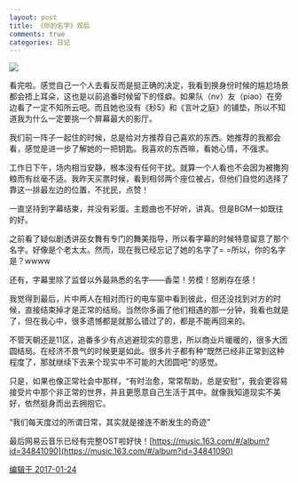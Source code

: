 ```yaml
---
layout: post
title: 《你的名字》观后
comments: true
categories: 日记
---
```


![](http://ww4.sinaimg.cn/large/4b91f9d5jw1fag30f7qhxj21kw16o7f7.jpg)

看完啦。感觉自己一个人去看反而是挺正确的决定，我看到换身份时候的尴尬场景都会捂上耳朵，这也是以前追番时候留下的怪癖。如果队（nv）友（piao）在旁边看了一定不知所云吧。而且她也没有《秒5》和《言叶之庭》的铺垫，所以不知道我为什么一定要挑一个屏幕最大的影厅。

我们前一阵子一起住的时候，总是给对方推荐自己喜欢的东西。她推荐的我都会看，感觉是进一步了解她的一把钥匙。我喜欢的东西嘛，看她心情，不强求。

工作日下午，场内相当安静，根本没有任何干扰。就算一个人看也不会因为被撒狗粮而有丝毫不适。我昨天买票时候，看到相邻两个座位被占，但他们自觉的选择了靠这一排最左边的位置，不扰民，点赞！

一直坚持到字幕结束，并没有彩蛋。主题曲也不好听，讲真。但是BGM一如既往的好。

之前看了疑似剧透讲巫女舞有专门的舞美指导，所以看字幕的时候特意留意了那个名字。好像是个老太太。然而，现在我已经忘记了她的名字了= =所以，你的名字是？wwww

还有，字幕里除了监督以外最熟悉的名字——香菜！劳模！怒刷存在感！

我觉得到最后，片中两人在相对而行的电车窗中看到彼此，但还没找到对方的时候，直接结束掉才是正常的结局。当然你多画了他们相遇的那一分钟，我看也就是了，但在我心中，很多遗憾都是就那么错过了的，都是不能再回来的。

不管天朝还是11区，追番多少有点逃避现实的意思，所以商业片暖暖的，很多大团圆结局。在经济不景气的时候更是如此。很多片子都有种“既然已经非正常到这种程度了，那就继续下去来个现实中不可能的大团圆吧”的感觉。

只是，如果也像正常社会中那样，“有时治愈，常常帮助，总是安慰”，我会更容易接受片中那个非正常的世界，并且更愿意自己生活于其中。就像我知道现实不美好，依然挺身而出去拥抱它。

“我们每天度过的所谓日常，其实就是接连不断发生的奇迹”

最后网易云音乐已经有完整OST啦好快！[https://music.163.com/#/album?id=34841090](https://music.163.com/#/album?id=34841090)

[编辑于 2017-01-24](http://zhuanlan.zhihu.com/p/25013498)